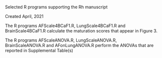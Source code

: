 Selected R programs supporting the Rh manuscript

Created April, 2021

The R programs 
AFScale4BCaF1.R, LungScale4BCaF1.R and BrainScale4BCaF1.R
calculate the maturation scores that appear in Figure 3.

The R programs
AFScaleANOVA.R, LungScaleANOVA.R, BrainScaleANOVA.R and AFonLungANOVA.R
perform the ANOVAs that are reported in Supplemental Table(s) 
